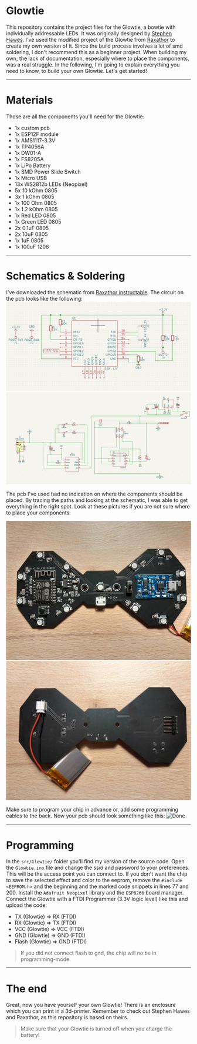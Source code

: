 # Glowtie
This repository contains the project files for the Glowtie, a bowtie with individually addressable LEDs.
It was originally designed by [Stephen Hawes](https://github.com/sphawes/glowtie).
I've used the modified project of the Glowtie from [Raxathor](https://github.com/raxathor/GlowTie) to create my own version of it. Since the build process involves a lot of smd soldering, I don't recommend this as a beginner project. 
When building my own, the lack of documentation, especially where to place the components, was a real struggle. In the following, I'm going to explain everything you need to know, to build your own Glowtie.
Let's get started!

***
# Materials
Those are all the components you'll need for the Glowtie:
- 1x custom pcb
- 1x ESP12F module
- 1x AMS1117-3.3V
- 1x TP4056A
- 1x DW01-A
- 1x FS8205A
- 1x LiPo Battery
- 1x SMD Power Slide Switch
- 1x Micro USB
- 13x WS2812b LEDs (Neopixel)
- 5x 10 kOhm 0805
- 3x 1 kOhm 0805
- 1x 100 Ohm 0805
- 1x 1.2 kOhm 0805
- 1x Red LED 0805
- 1x Green LED 0805
- 2x 0.1uF 0805
- 2x 10uF 0805
- 1x 1uF 0805
- 1x 100uF 1206

***
# Schematics & Soldering
I've downloaded the schematic from [Raxathor instructable](https://www.instructables.com/GlowTie/).
The circuit on the pcb looks like the following:
![Schematic1](https://github.com/Donut-Studio/Glowtie/blob/main/images/Schematic1.png)
![Schematic2](https://github.com/Donut-Studio/Glowtie/blob/main/images/Schematic2.png)

The pcb I've used had no indication on where the components should be placed.
By tracing the paths and looking at the schematic, I was able to get everything in the right spot.
Look at these pictures if you are not sure where to place your components:

![Soldering Front](https://github.com/Donut-Studio/Glowtie/blob/main/images/SolderingFront.png)
![Soldering Back](https://github.com/Donut-Studio/Glowtie/blob/main/images/SolderingBack.png)

Make sure to program your chip in advance or, add some programming cables to the back.
Now your pcb should look something like this:
![Done](https://github.com/Donut-Studio/Glowtie/blob/main/images/PCBFinished.png)

***
# Programming
In the `src/Glowtie/` folder you'll find my version of the source code.
Open the `Glowtie.ino` file and change the ssid and password to your preferences.
This will be the access point you can connect to.
If you don't want the chip to save the selected effect and color to the eeprom, 
remove the `#include <EEPROM.h>` and the beginning and the marked code snippets in lines 77 and 200.
Install the `Adafruit Neopixel` library and the `ESP8266` board manager.
Connect the Glowtie with a FTDI Programmer (3.3V logic level) like this and upload the code:
- TX (Glowtie) => RX (FTDI)
- RX (Glowtie) => TX (FTDI)
- VCC (Glowtie) => VCC (FTDI)
- GND (Glowtie) => GND (FTDI)
- Flash (Glowtie) => GND (FTDI)
> If you did not connect flash to gnd, the chip will no be in programming-mode.

***
# The end
Great, now you have yourself your own Glowtie!
There is an enclosure which you can print in a 3d-printer.
Remember to check out Stephen Hawes and Raxathor, as this repository is based on theirs.

> Make sure that your Glowtie is turned off when you charge the battery!